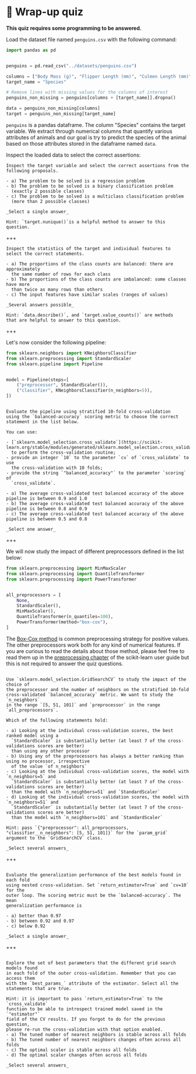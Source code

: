 # 🏁 Wrap-up quiz

**This quiz requires some programming to be answered.**

Load the dataset file named `penguins.csv` with the following command:

```python
import pandas as pd


penguins = pd.read_csv("../datasets/penguins.csv")

columns = ["Body Mass (g)", "Flipper Length (mm)", "Culmen Length (mm)"]
target_name = "Species"

# Remove lines with missing values for the columns of interest
penguins_non_missing = penguins[columns + [target_name]].dropna()

data = penguins_non_missing[columns]
target = penguins_non_missing[target_name]
```

`penguins` is a pandas dataframe. The column "Species" contains the target
variable. We extract through numerical columns that quantify various attributes
of animals and our goal is try to predict the species of the animal based on
those attributes stored in the dataframe named `data`.

Inspect the loaded data to select the correct assertions:

```{admonition} Question
Inspect the target variable and select the correct assertions from the
following proposals.

- a) The problem to be solved is a regression problem
- b) The problem to be solved is a binary classification problem
  (exactly 2 possible classes)
- c) The problem to be solved is a multiclass classification problem
  (more than 2 possible classes)

_Select a single answer_

Hint: `target.nunique()`is a helpful method to answer to this question.
```

+++

```{admonition} Question
Inspect the statistics of the target and individual features to
select the correct statements.

- a) The proportions of the class counts are balanced: there are approximately
  the same number of rows for each class
- b) The proportions of the class counts are imbalanced: some classes have more
  than twice as many rows than others
- c) The input features have similar scales (ranges of values)

_Several answers possible_

Hint: `data.describe()`, and `target.value_counts()` are methods
that are helpful to answer to this question.
```

+++

Let's now consider the following pipeline:

```python
from sklearn.neighbors import KNeighborsClassifier
from sklearn.preprocessing import StandardScaler
from sklearn.pipeline import Pipeline


model = Pipeline(steps=[
    ("preprocessor", StandardScaler()),
    ("classifier", KNeighborsClassifier(n_neighbors=5)),
])
```

```{admonition} Question

Evaluate the pipeline using stratified 10-fold cross-validation
using the `balanced-accuracy` scoring metric to choose the correct
statement in the list below.

You can use:

- [`sklearn.model_selection.cross_validate`](https://scikit-learn.org/stable/modules/generated/sklearn.model_selection.cross_validate.html)
  to perform the cross-validation routine;
- provide an integer `10` to the parameter `cv` of `cross_validate` to use
  the cross-validation with 10 folds;
- provide the string `"balanced_accuracy"` to the parameter `scoring` of
  `cross_validate`.

- a) The average cross-validated test balanced accuracy of the above pipeline is between 0.9 and 1.0
- b) The average cross-validated test balanced accuracy of the above pipeline is between 0.8 and 0.9
- c) The average cross-validated test balanced accuracy of the above pipeline is between 0.5 and 0.8

_Select one answer_
```

+++

We will now study the impact of different preprocessors defined in the list below:

```python
from sklearn.preprocessing import MinMaxScaler
from sklearn.preprocessing import QuantileTransformer
from sklearn.preprocessing import PowerTransformer


all_preprocessors = [
    None,
    StandardScaler(),
    MinMaxScaler(),
    QuantileTransformer(n_quantiles=100),
    PowerTransformer(method="box-cox"),
]
```

The [Box-Cox
method](https://en.wikipedia.org/wiki/Power_transform#Box%E2%80%93Cox_transformation)
is common preprocessing strategy for positive values. The other preprocessors
work both for any kind of numerical features. If you are curious to read the
details about those method, please feel free to read them up in the
[preprocessing
chapter](https://scikit-learn.org/stable/modules/preprocessing.html) of the
scikit-learn user guide but this is not required to answer the quiz questions.

```{admonition} Question

Use `sklearn.model_selection.GridSearchCV` to study the impact of the choice of
the preprocessor and the number of neighbors on the stratified 10-fold
cross-validated `balanced_accuracy` metric. We want to study the `n_neighbors`
in the range `[5, 51, 101]` and `preprocessor` in the range
`all_preprocessors`.

Which of the following statements hold:

- a) Looking at the individual cross-validation scores, the best ranked model using a
  `StandardScaler` is substantially better (at least 7 of the cross-validations scores are better)
  than using any other processor
- b) Using any of the preprocessors has always a better ranking than using no processor, irrespective
  of the value `of n_neighbors`
- c) Looking at the individual cross-validation scores, the model with `n_neighbors=5` and
  `StandardScaler` is substantially better (at least 7 of the cross-validations scores are better)
  than the model with `n_neighbors=51` and `StandardScaler`
- d) Looking at the individual cross-validation scores, the model with `n_neighbors=51` and
  `StandardScaler` is substantially better (at least 7 of the cross-validations scores are better)
  than the model with `n_neighbors=101` and `StandardScaler`

Hint: pass `{"preprocessor": all_preprocessors, "classifier__n_neighbors": [5, 51, 101]}` for the `param_grid` argument to the `GridSearchCV` class.

_Select several answers_
```

+++

```{admonition} Question

Evaluate the generalization performance of the best models found in each fold
using nested cross-validation. Set `return_estimator=True` and `cv=10` for the
outer loop. The scoring metric must be the `balanced-accuracy`. The mean
generalization performance is

- a) better than 0.97
- b) between 0.92 and 0.97
- c) below 0.92

_Select a single answer_
```

+++

```{admonition} Question

Explore the set of best parameters that the different grid search models found
in each fold of the outer cross-validation. Remember that you can access them
with the `best_params_` attribute of the estimator. Select all the statements that are true.

Hint: it is important to pass `return_estimator=True` to the `cross_validate`
function to be able to introspect trained model saved in the `"estimator"`
field of the CV results. If you forgot to do for the previous question,
please re-run the cross-validation with that option enabled.
- a) The tuned number of nearest neighbors is stable across all folds
- b) The tuned number of nearest neighbors changes often across all folds
- c) The optimal scaler is stable across all folds
- d) The optimal scaler changes often across all folds

_Select several answers_
```
